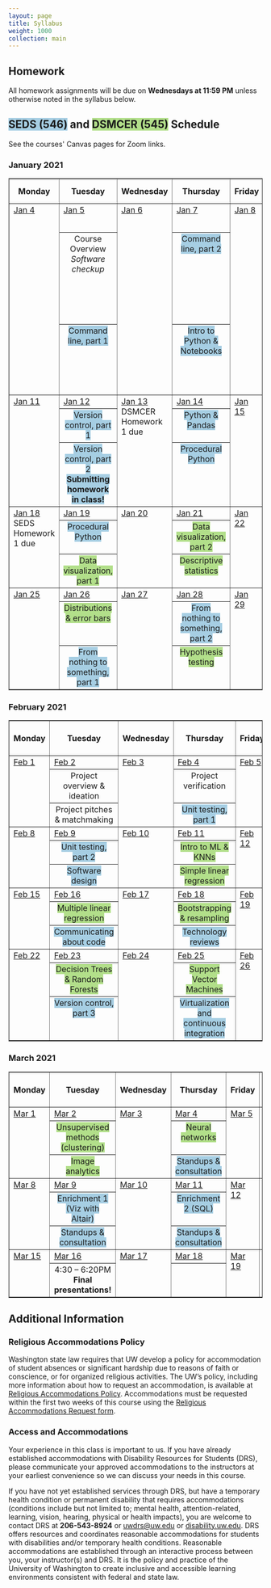 ```yaml
---
layout: page
title: Syllabus
weight: 1000
collection: main
---
```


## Homework

All homework assignments will be due on **Wednesdays at 11:59 PM** unless otherwise noted in the syllabus below.

## <span style="background-color:#a6cee3">SEDS (546)</span> and <span style="background-color:#b2df8a">DSMCER (545)</span> Schedule

See the courses' Canvas pages for Zoom links.

<!--SEDS background color: #a6cee3
DSMCER background color: #b2df8a-->

### January 2021

<table style="border-collapse: collapse; width: 100%; " border="1">
<tbody>
<tr>
<th>Monday</th>
<th>Tuesday</th>
<th>Wednesday</th>
<th>Thursday</th>
<th>Friday</th>
<th>References &amp; <br />Homework</th>
</tr>
<!-- this is a new week -->
<tr valign="top">
<td rowspan="3"><u>Jan 4</u></td>
<td rowspan="1"><u>Jan 5</u></td>
<td rowspan="3"><u>Jan 6</u></td>
<td rowspan="1"><u>Jan 7</u></td>
<td rowspan="3"><u>Jan 8</u></td>
<td rowspan="3">
<ul>
<li><a href="https://aiche.onlinelibrary.wiley.com/doi/10.1002/aic.15192">DSMCER assigned reading</a></li>
<li><a href="https://githuDIRECT.github.io/raw/master/Wi21_content/SEDS/CSE%20390%20Bash%20Command%20Reference.pdf">bash command line reference</a></li>
<li><a>DSMCER Homework 1 (Due 1/13 11:59 PM)</a></li>
<li><span style="background-color:#a6cee3">SEMDS Homework 1 (Due 1/18 11:59 PM)</span></li>
</ul>
</td>
</tr>
<tr align="center" valign="top">
<td >Course Overview<br/><i>Software checkup</i><br/></td>
<td ><span style="background-color:#a6cee3">Command line, part 2<br /></span></td>
</tr>
<tr align="center" valign="top">
<td ><span style="background-color:#a6cee3">Command line, part 1<br /></span></td>
<td ><span style="background-color:#a6cee3">Intro to Python &amp; Notebooks<br /></span></td>
</tr>
<!-- end of week -->
<!-- this is a new week -->
<tr valign="top">
<td rowspan="3"><u>Jan 11</u></td>
<td rowspan="1"><u>Jan 12</u></td>
<td rowspan="3"><u>Jan 13</u><br/>DSMCER Homework 1 due</td>
<td rowspan="1"><u>Jan 14</u></td>
<td rowspan="3"><u>Jan 15</u></td>
<td rowspan="3">
</td>
</tr>
<tr align="center" valign="top">
<td ><span style="background-color:#a6cee3">Version control, part 1<br/></span></td>
<td ><span style="background-color:#a6cee3">Python & Pandas<br /></span></td>
</tr>
<tr align="center" valign="top">
<td ><span style="background-color:#a6cee3">Version control, part 2<br/><b>Submitting homework in class!</b><br/></span></td>
<td ><span style="background-color:#a6cee3">Procedural Python<br /></span></td>
</tr>
<!-- end of week -->
<!-- this is a new week -->
<tr valign="top">
<td rowspan="3"><u>Jan 18</u><br/>SEDS Homework 1 due</td>
<td rowspan="1"><u>Jan 19</u></td>
<td rowspan="3"><u>Jan 20</u></td>
<td rowspan="1"><u>Jan 21</u></td>
<td rowspan="3"><u>Jan 22</u></td>
<td rowspan="3">
</td>
</tr>
<tr align="center" valign="top">
<td ><span style="background-color:#a6cee3">Procedural Python</span></td>
<td ><span style="background-color:#b2df8a">Data visualization, part 2</span></td>
</tr>
<tr align="center" valign="top">
<td ><span style="background-color:#b2df8a">Data visualization, part 1</span></td>
<td ><span style="background-color:#b2df8a">Descriptive statistics</span></td>
</tr>
<!-- end of week -->
<!-- this is a new week -->
<tr valign="top">
<td rowspan="3"><u>Jan 25</u></td>
<td rowspan="1"><u>Jan 26</u></td>
<td rowspan="3"><u>Jan 27</u></td>
<td rowspan="1"><u>Jan 28</u></td>
<td rowspan="3"><u>Jan 29</u></td>
<td rowspan="3">
</td>
</tr>
<tr align="center" valign="top">
<td ><span style="background-color:#b2df8a">Distributions & error bars</span></td>
<td ><span style="background-color:#a6cee3">From nothing to something, part 2</span></td>
</tr>
<tr align="center" valign="top">
<td ><span style="background-color:#a6cee3">From nothing to something, part 1</span></td>
<td ><span style="background-color:#b2df8a">Hypothesis testing</span></td>
</tr>
<!-- end of week -->
</tbody>
</table>

### February 2021

<table style="border-collapse: collapse; width: 100%; " border="1">
<tbody>
<tr>
<th>Monday</th>
<th>Tuesday</th>
<th>Wednesday</th>
<th>Thursday</th>
<th>Friday</th>
<th>References &amp; <br />Homework</th>
</tr>
<!-- this is a new week -->
<tr valign="top">
<td rowspan="3"><u>Feb 1</u></td>
<td rowspan="1"><u>Feb 2</u></td>
<td rowspan="3"><u>Feb 3</u></td>
<td rowspan="1"><u>Feb 4</u></td>
<td rowspan="3"><u>Feb 5</u></td>
<td rowspan="3">
</td>
</tr>
<tr align="center" valign="top">
<td >Project overview & ideation<br/></td>
<td >Project verification<br /></td>
</tr>
<tr align="center" valign="top">
<td >Project pitches & matchmaking<br /></td>
<td ><span style="background-color:#a6cee3">Unit testing, part 1</span></td>
</tr>
<!-- end of week -->
<!-- this is a new week -->
<tr valign="top">
<td rowspan="3"><u>Feb 8</u></td>
<td rowspan="1"><u>Feb 9</u></td>
<td rowspan="3"><u>Feb 10</u></td>
<td rowspan="1"><u>Feb 11</u></td>
<td rowspan="3"><u>Feb 12</u></td>
<td rowspan="3">
</td>
</tr>
<tr align="center" valign="top">
<td ><span style="background-color:#a6cee3">Unit testing, part 2</span></td>
<td ><span style="background-color:#b2df8a">Intro to ML & KNNs</span></td>
</tr>
<tr align="center" valign="top">
<td ><span style="background-color:#a6cee3">Software design</span></td>
<td ><span style="background-color:#b2df8a">Simple linear regression</span></td>
</tr>
<!-- end of week -->
<!-- this is a new week -->
<tr valign="top">
<td rowspan="3"><u>Feb 15</u></td>
<td rowspan="1"><u>Feb 16</u></td>
<td rowspan="3"><u>Feb 17</u></td>
<td rowspan="1"><u>Feb 18</u></td>
<td rowspan="3"><u>Feb 19</u></td>
<td rowspan="3">
</td>
</tr>
<tr align="center" valign="top">
<td ><span style="background-color:#b2df8a">Multiple linear regression</span></td>
<td ><span style="background-color:#b2df8a">Bootstrapping & resampling</span></td>
</tr>
<tr align="center" valign="top">
<td ><span style="background-color:#a6cee3">Communicating about code</span></td>
<td ><span style="background-color:#a6cee3">Technology reviews</span></td>
</tr>
<!-- end of week -->
<!-- this is a new week -->
<tr valign="top">
<td rowspan="3"><u>Feb 22</u></td>
<td rowspan="1"><u>Feb 23</u></td>
<td rowspan="3"><u>Feb 24</u></td>
<td rowspan="1"><u>Feb 25</u></td>
<td rowspan="3"><u>Feb 26</u></td>
<td rowspan="3">
</td>
</tr>
<tr align="center" valign="top">
<td ><span style="background-color:#b2df8a">Decision Trees & Random Forests</span></td>
<td ><span style="background-color:#b2df8a">Support Vector Machines</span></td>
</tr>
<tr align="center" valign="top">
<td ><span style="background-color:#a6cee3">Version control, part 3</span></td>
<td ><span style="background-color:#a6cee3">Virtualization and continuous integration</span></td>
</tr>
<!-- end of week -->
</tbody>
</table>

### March 2021

<table style="border-collapse: collapse; width: 100%; " border="1">
<tbody>
<tr>
<th>Monday</th>
<th>Tuesday</th>
<th>Wednesday</th>
<th>Thursday</th>
<th>Friday</th>
<th>References &amp; <br />Homework</th>
</tr>
<!-- this is a new week -->
<tr valign="top">
<td rowspan="3"><u>Mar 1</u></td>
<td rowspan="1"><u>Mar 2</u></td>
<td rowspan="3"><u>Mar 3</u></td>
<td rowspan="1"><u>Mar 4</u></td>
<td rowspan="3"><u>Mar 5</u></td>
<td rowspan="3">
</td>
</tr>
<tr align="center" valign="top">
<td ><span style="background-color:#b2df8a">Unsupervised methods (clustering)</span></td>
<td ><span style="background-color:#b2df8a">Neural networks</span></td>
</tr>
<tr align="center" valign="top">
<td ><span style="background-color:#b2df8a">Image analytics</span></td>
<td ><span style="background-color:#a6cee3">Standups & consultation</span></td>
</tr>
<!-- end of week -->
<!-- this is a new week -->
<tr valign="top">
<td rowspan="3"><u>Mar 8</u></td>
<td rowspan="1"><u>Mar 9</u></td>
<td rowspan="3"><u>Mar 10</u></td>
<td rowspan="1"><u>Mar 11</u></td>
<td rowspan="3"><u>Mar 12</u></td>
<td rowspan="3">
</td>
</tr>
<tr align="center" valign="top">
<td ><span style="background-color:#a6cee3">Enrichment 1 (Viz with Altair)</span></td>
<td ><span style="background-color:#a6cee3">Enrichment 2 (SQL)</span></td>
</tr>
<tr align="center" valign="top">
<td ><span style="background-color:#a6cee3">Standups & consultation</span></td>
<td ><span style="background-color:#a6cee3">Standups & consultation</span></td>
</tr>
<!-- end of week -->
<!-- this is a new week -->
<tr valign="top">
<td rowspan="2"><u>Mar 15</u></td>
<td rowspan="1"><u>Mar 16</u></td>
<td rowspan="2"><u>Mar 17</u></td>
<td rowspan="1"><u>Mar 18</u></td>
<td rowspan="2"><u>Mar 19</u></td>
<td rowspan="2">
</td>
</tr>
<tr align="center" valign="top">
<td >4:30 – 6:20PM<br><b>Final presentations!</b></td>
<td ></td>
</tr>
<!-- end of week -->
</tbody>
</table>


## Additional Information


### Religious Accommodations Policy
Washington state law requires that UW develop a policy for accommodation of student absences or significant hardship due to reasons of faith or conscience, or for organized religious activities. The UW’s policy, including more information about how to request an accommodation, is available at [Religious Accommodations Policy](https://registrar.washington.edu/staffandfaculty/religious-accommodations-policy/). Accommodations must be requested within the first two weeks of this course using the [Religious Accommodations Request form](https://registrar.washington.edu/students/religious-accommodations-request/).


### Access and Accommodations
Your experience in this class is important to us. If you have already established accommodations with Disability Resources for Students (DRS), please communicate your approved accommodations to the instructors at your earliest convenience so we can discuss your needs in this course.

If you have not yet established services through DRS, but have a temporary health condition or permanent disability that requires accommodations (conditions include but not limited to; mental health, attention-related, learning, vision, hearing, physical or health impacts), you are welcome to contact DRS at **206-543-8924** or <uwdrs@uw.edu> or [disability.uw.edu](http://depts.washington.edu/uwdrs/). DRS offers resources and coordinates reasonable accommodations for students with disabilities and/or temporary health conditions.  Reasonable accommodations are established through an interactive process between you, your instructor(s) and DRS.  It is the policy and practice of the University of Washington to create inclusive and accessible learning environments consistent with federal and state law.


